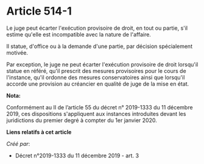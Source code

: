 # Article 514-1

Le juge peut écarter l'exécution provisoire de droit, en tout ou partie, s'il estime qu'elle est incompatible avec la nature
de l'affaire.

Il statue, d'office ou à la demande d'une partie, par décision spécialement motivée.

Par exception, le juge ne peut écarter l'exécution provisoire de droit lorsqu'il statue en référé, qu'il prescrit des mesures
provisoires pour le cours de l'instance, qu'il ordonne des mesures conservatoires ainsi que lorsqu'il accorde une provision
au créancier en qualité de juge de la mise en état.

**Nota:**

Conformément au II de l’article 55 du décret n° 2019-1333 du 11 décembre 2019, ces dispositions s'appliquent aux instances
introduites devant les juridictions du premier degré à compter du 1er janvier 2020.

**Liens relatifs à cet article**

_Créé par_:

  - Décret n°2019-1333 du 11 décembre 2019 - art. 3
